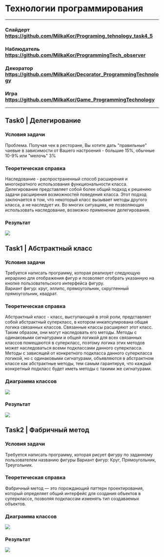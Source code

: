# Технологии программирования
___
### Слайдерт https://github.com/MilkaKor/Programing_tehnology_task4_5
### Наблюдатель https://github.com/MilkaKor/ProgrammingTech_observer
### Декоратор https://github.com/MilkaKor/Decorator_ProgrammingTechnology
### Игра https://github.com/MilkaKor/Game_ProgrammingTechnology
___
## Task0 | Делегирование
### Условия задачи
Проблема. Получая чек в ресторане, Вы хотите дать "правильные" чаевые в зависимости от Вашего настроения - большие 15%, обычные 10-9% или "мелочь" 3%
### Теоретическая справка
Наследование - распространенный способ расширения и многократного использования функциональности класса. Делегирование представляет собой более общий подход к решению задачи расширения возможностей поведения класса. Этот подход заключается в том, что некоторый класс вызывает методы другого класса, а не наследует их. Во многих ситуациях, не позволяющих использовать наследование, возможно применение делегирования.
### Результат
![](Images/task0res.png)

## Task1 | Абстрактный класс
### Условия задачи
Требуется написать программу, которая реализует следующую иерархию для отображения фигур и позволяет отобрать указанную на кнопке пользовательского интерфейса фигуру.<br/>
Вариант фигур: круг, эллипс, прямоугольник, скругленный прямоугольник, квадрат.
### Теоретическая справка
Абстрактный класс - класс, выступающий в этой роли, представляет собой абстрактный суперкласс, в котором инкапсулирована общая логика связанных классов. Связанные классы расширяют этот класс. Таким образом, они могут наследовать его методы. Методы с одинаковыми сигнатурами и общей логикой для всех связанных классов помещаются в суперкласс, поэтому логика этих методов может наследоваться всеми подклассами данного суперкласса. Методы с зависящей от конкретного подкласса данного суперкласса логикой, но с одинаковыми сигнатурами, объявляются в абстрактном классе как абстрактные методы, тем самым гарантируя, что каждый конкретный подкласс будет иметь методы с такими же сигнатурами.
### Диаграмма классов
![](Images/struct.png)

### Результат
![](Images/result.png)

## Task2 | Фабричный метод
### Условия задачи
Требуется написать программу, которая рисует фигуру по заданному пользователем названию фигуры
Вариант фигур: Круг, Прямоугольник, Треугольник.
### Теоретическая справка
Фабричный метод — это порождающий паттерн проектирования, который определяет общий интерфейс для создания объектов в суперклассе, позволяя подклассам изменять тип создаваемых объектов.
### Диаграмма классов
![](Images/task2diagram.png)

### Результат
![](Images/task2result.png)
